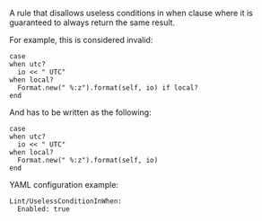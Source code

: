 A rule that disallows useless conditions in when clause
where it is guaranteed to always return the same result.

For example, this is considered invalid:

```
case
when utc?
  io << " UTC"
when local?
  Format.new(" %:z").format(self, io) if local?
end
```

And has to be written as the following:

```
case
when utc?
  io << " UTC"
when local?
  Format.new(" %:z").format(self, io)
end
```

YAML configuration example:

```
Lint/UselessConditionInWhen:
  Enabled: true
```
